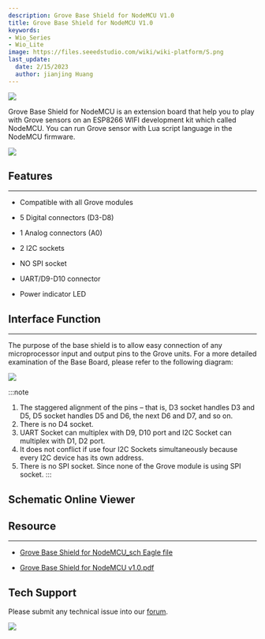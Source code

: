 ```yaml
---
description: Grove Base Shield for NodeMCU V1.0
title: Grove Base Shield for NodeMCU V1.0
keywords:
- Wio_Series 
- Wio_Lite
image: https://files.seeedstudio.com/wiki/wiki-platform/S.png
last_update:
  date: 2/15/2023
  author: jianjing Huang
---
```

<!-- ---
name: Grove Base Shield for NodeMCU V1.0
category: Others
bzurl: https://www.seeedstudio.com/Grove-Base-BoosterPack-p-2177.html
oldwikiname:  Grove Base Shield for NodeMCU V1.0
prodimagename: Base_Shield_for_NodeMCU1.jpg
surveyurl: https://www.research.net/r/Grove_Base_Shield_for_NodeMCU_V1
sku:  105020008
--- -->
![](https://files.seeedstudio.com/wiki/Grove_Base_Shield_for_NodeMCU_V1.0/img/Base_Shield_for_NodeMCU1.jpg)

Grove Base Shield for NodeMCU is an extension board that help you to play with Grove sensors on an ESP8266 WIFI development kit which called NodeMCU. You can run Grove sensor with Lua script language in the NodeMCU firmware.

[![](https://files.seeedstudio.com/wiki/Seeed-WiKi/docs/images/300px-Get_One_Now_Banner-ragular.png)](https://www.seeedstudio.com/Grove-Base-BoosterPack-p-2177.html)

## Features

---

* Compatible with all Grove modules

* 5 Digital connectors (D3-D8)

* 1 Analog connectors (A0)

* 2 I2C sockets

* NO SPI socket

* UART/D9-D10 connector

* Power indicator LED

## Interface Function

---
The purpose of the base shield is to allow easy connection of any microprocessor input and output pins to the Grove units. For a more detailed examination of the Base Board, please refer to the following diagram:

![](https://files.seeedstudio.com/wiki/Grove_Base_Shield_for_NodeMCU_V1.0/img/Base_Shield_for_NodeMCU2.jpg)

:::note

1. The staggered alignment of the pins – that is, D3 socket handles D3 and D5, D5 socket handles D5 and D6, the next D6 and D7, and so on.<br />
2. There is no D4 socket.<br />
3. UART Socket can multiplex with D9, D10 port and I2C Socket can multiplex with D1, D2 port.<br />
4. It does not conflict if use four I2C Sockets simultaneously because every I2C device has its own address.<br />
5. There is no SPI socket. Since none of the Grove module is using SPI socket.
:::

## Schematic Online Viewer

<div className="altium-ecad-viewer" data-project-src="https://files.seeedstudio.com/wiki/Grove_Base_Shield_for_NodeMCU_V1.0/res/Grove_Base_Shield_for_NodeMCU_sch_pcb.rar" style={{borderRadius: '0px 0px 4px 4px', height: 500, borderStyle: 'solid', borderWidth: 1, borderColor: 'rgb(241, 241, 241)', overflow: 'hidden', maxWidth: 1280, maxHeight: 700, boxSizing: 'border-box'}}>
</div>

## Resource

---
* [Grove Base Shield for NodeMCU_sch Eagle file](https://files.seeedstudio.com/wiki/Grove_Base_Shield_for_NodeMCU_V1.0/res/Grove_Base_Shield_for_NodeMCU_sch_pcb.rar)

* [Grove Base Shield for NodeMCU v1.0.pdf](https://files.seeedstudio.com/wiki/Grove_Base_Shield_for_NodeMCU_V1.0/res/Grove_Base_Shield_for_NodeMCU_pdf_v1.0.rar)

## Tech Support

Please submit any technical issue into our [forum](https://forum.seeedstudio.com/). <br />
<p style={{textAlign: 'center'}}><a href="https://www.seeedstudio.com/act-4.html?utm_source=wiki&utm_medium=wikibanner&utm_campaign=newproducts" target="_blank"><img src="https://files.seeedstudio.com/wiki/Wiki_Banner/new_product.jpg" /></a></p>
